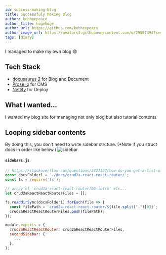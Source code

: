 ```yaml
---
id: success-making-blog
title: Successfuly Making Blog
author: kohheepeace
author_title: hogehoge
author_url: https://github.com/kohheepeace
author_image_url: https://avatars3.githubusercontent.com/u/29557494?s=400&u=e613f0acaae1f51e7e96530b95437d2d69bad713&v=4
tags: [diary]
---
```



I managed to make my own blog 😄

## Tech Stack
- [docusaurus 2](https://v2.docusaurus.io) for Blog and Document
- [Prose.io](https://github.com/prose/prose) for CMS
- [Netlify](https://www.netlify.com/) for Deploy


## What I wanted...
I wanted my blog site for managing not only blog but also tutorial contents.


## Looping sidebar contents
By doing this, you don't need to write sidebar strcture.
(*Note If you struct docs in order like below.)
![sidebar](https://storage.googleapis.com/coderhackers-assets/blog/docusaurus-sidebar-auto-lookup.png)

#### `sidebars.js`

```js
// https://stackoverflow.com/questions/2727167/how-do-you-get-a-list-of-the-names-of-all-files-present-in-a-directory-in-node-j
const docsFolder1 = './docs/crud2a-react-react-router/';
const fs = require('fs');

// array of 'crud2a-react-react-router/00-intro' etc...
let crud2aReactReactRouterFiles = [];

fs.readdirSync(docsFolder1).forEach(file => {
  const filePath = `crud2a-react-react-router/${file.split(".")[0]}`;
  crud2aReactReactRouterFiles.push(filePath);
});

module.exports = {
  crud2aReactReactRouter: crud2aReactReactRouterFiles,
  secondSidebar: {
    ...
  },
};
```

<!--stackedit_data:
eyJoaXN0b3J5IjpbLTg4NjcwNzk3N119
-->